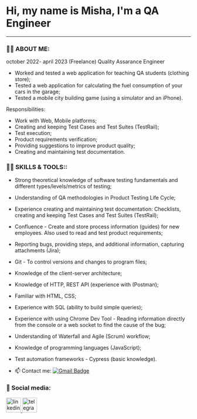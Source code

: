 # Hi, my name is Misha, I'm a QA Engineer
---
### :man_technologist: ABOUT ME:

october 2022- april 2023 (Freelance) Quality Assarance Engineer

- Worked and tested a web application for teaching QA students (clothing store);
- Tested a web application for calculating the fuel consumption of your cars in the garage;
- Tested a mobile city building game (using a simulator and an iPhone).

Responsibilities:
- Work with Web, Mobile platforms;
- Creating and keeping Test Cases and Test Suites (TestRail);
- Test execution;
- Product requirements verification;
- Providing suggestions to improve product quality;
- Creating and maintaining test documentation.

### :man_technologist: SKILLS & TOOLS::
- Strong theoretical knowledge of software testing fundamentals and
different types/levels/metrics of testing;
- Understanding of QA methodologies in Product Testing Life Cycle;
- Experience creating and maintaining test documentation: Checklists,
creating and keeping Test Cases and Test Suites (TestRail);
- Confluence - Create and store process information (guides) for new
employees. Also used to read and test product requirements;
- Reporting bugs, providing steps, and additional information,
capturing attachments (Jira);
- Git - To control versions and changes to program files;
- Knowledge of the client-server architecture;
- Knowledge of HTTP, REST API (experience with (Postman);
- Familiar with HTML, CSS;
- Experience with SQL (ability to build simple queries);
- Experience with using Chrome Dev Tool - Reading information
directly from the console or a web socket to find the cause of the
bug;
- Understanding of Waterfall and Agile (Scrum) workflow;
- Knowledge of programming languages (JavaScript);
- Test automation frameworks - Cypress (basic knowledge).

- :mailbox: Contact me: [![Gmail Badge](https://img.shields.io/badge/-Gmail-red?style=flat&logo=Gmail&logoColor=white)](mailto:alexeyf08@gmail.com)

### 🤝 Social media:
  <div id="badges">
    <a href="https://www.linkedin.com/in/"https://www.linkedin.com/in/misha-p/" target="_blank">
      <img src="https://cdn-icons-png.flaticon.com/512/2504/2504799.png" width="40" height="40" alt="linkedin" />
    </a>
  <a href="https://t.me/MishaMost1" target="_blank">
      <img src="https://cdn-icons-png.flaticon.com/512/2111/2111646.png" width="40" height="40" alt="telegram group" />
    </a>

